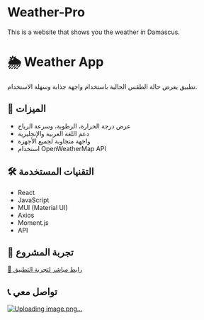 # Weather-Pro
This is a website that shows you the weather in Damascus.

# 🌦️ Weather App

تطبيق يعرض حالة الطقس الحالية باستخدام واجهة جذابة وسهلة الاستخدام.

## 📌 الميزات
- عرض درجة الحرارة، الرطوبة، وسرعة الرياح
- دعم اللغة العربية والإنجليزية
- واجهة متجاوبة لجميع الأجهزة
- استخدام OpenWeatherMap API

## 🛠️ التقنيات المستخدمة
- React
- JavaScript
- MUI (Material UI)
- Axios
- Moment.js
- API

## 🚀 تجربة المشروع
[🔗 رابط مباشر لتجربة التطبيق](https://weather-app-in-damas.netlify.app/)

## 📞 تواصل معي
[![Uploading image.png…]()](https://t.me/Zaaed01)
